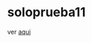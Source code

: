 # soloprueba11
ver [aqui](https://clases-y-evaluaciones-delacruz-diana.github.io/Evaluation1-DelaCruz/)
